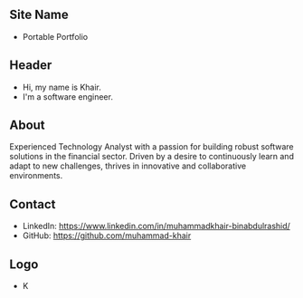 ## Site Name
- Portable Portfolio

## Header
- Hi, my name is Khair. 
- I'm a software engineer.

## About
Experienced Technology Analyst with a passion for building robust software solutions in the financial sector. Driven by a desire to continuously learn and adapt to new challenges, thrives in innovative and collaborative environments.

## Contact

- LinkedIn: https://www.linkedin.com/in/muhammadkhair-binabdulrashid/
- GitHub: https://github.com/muhammad-khair

## Logo
- K